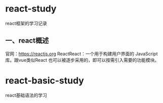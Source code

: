 # react-study
react框架的学习记录
## 一、react概述
官网：https://reactjs.org
ReactReact：一个用于构建用户界面的 JavaScript 库。跟vue类似React 也可以被逐步采用的，即可以按需引入需要的功能模块。

# react-basic-study
react基础语法的学习















